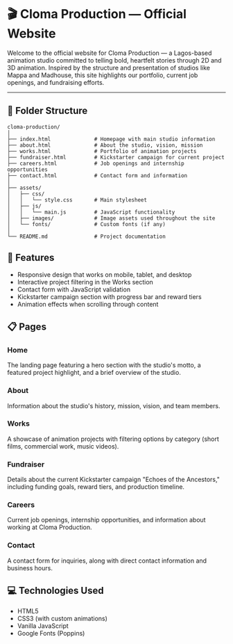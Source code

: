 # 🎬 Cloma Production — Official Website

Welcome to the official website for Cloma Production — a Lagos-based animation studio committed to telling bold, heartfelt stories through 2D and 3D animation. Inspired by the structure and presentation of studios like Mappa and Madhouse, this site highlights our portfolio, current job openings, and fundraising efforts.

---

## 📁 Folder Structure

```plaintext
cloma-production/
│
├── index.html              # Homepage with main studio information
├── about.html              # About the studio, vision, mission
├── works.html              # Portfolio of animation projects
├── fundraiser.html         # Kickstarter campaign for current project
├── careers.html            # Job openings and internship opportunities
├── contact.html            # Contact form and information
│
├── assets/
│   ├── css/
│   │   └── style.css       # Main stylesheet
│   ├── js/
│   │   └── main.js         # JavaScript functionality
│   ├── images/             # Image assets used throughout the site
│   └── fonts/              # Custom fonts (if any)
│
└── README.md               # Project documentation
```

## 🚀 Features

- Responsive design that works on mobile, tablet, and desktop
- Interactive project filtering in the Works section
- Contact form with JavaScript validation
- Kickstarter campaign section with progress bar and reward tiers
- Animation effects when scrolling through content

## 📋 Pages

### Home
The landing page featuring a hero section with the studio's motto, a featured project highlight, and a brief overview of the studio.

### About
Information about the studio's history, mission, vision, and team members.

### Works
A showcase of animation projects with filtering options by category (short films, commercial work, music videos).

### Fundraiser
Details about the current Kickstarter campaign "Echoes of the Ancestors," including funding goals, reward tiers, and production timeline.

### Careers
Current job openings, internship opportunities, and information about working at Cloma Production.

### Contact
A contact form for inquiries, along with direct contact information and business hours.

## 💻 Technologies Used

- HTML5
- CSS3 (with custom animations)
- Vanilla JavaScript
- Google Fonts (Poppins)
